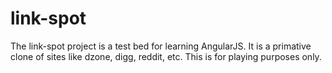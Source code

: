 link-spot
=========
The link-spot project is a test bed for learning AngularJS.  It is a primative clone of sites like
dzone, digg, reddit, etc.  This is for playing purposes only.
